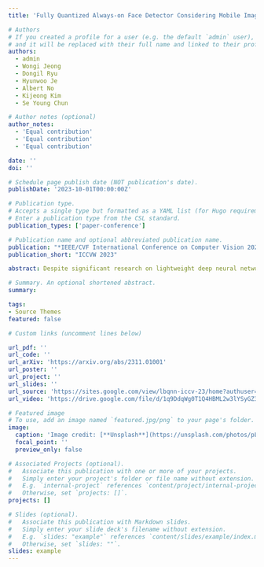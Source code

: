 ```yaml
---
title: 'Fully Quantized Always-on Face Detector Considering Mobile Image Sensors'

# Authors
# If you created a profile for a user (e.g. the default `admin` user), write the username (folder name) here
# and it will be replaced with their full name and linked to their profile.
authors:
  - admin
  - Wongi Jeong
  - Dongil Ryu
  - Hyunwoo Je
  - Albert No
  - Kijeong Kim
  - Se Young Chun

# Author notes (optional)
author_notes:
  - 'Equal contribution'
  - 'Equal contribution'
  - 'Equal contribution'

date: ''
doi: ''

# Schedule page publish date (NOT publication's date).
publishDate: '2023-10-01T00:00:00Z'

# Publication type.
# Accepts a single type but formatted as a YAML list (for Hugo requirements).
# Enter a publication type from the CSL standard.
publication_types: ['paper-conference']

# Publication name and optional abbreviated publication name.
publication: "*IEEE/CVF International Conference on Computer Vision 2023 Workshop on Low-Bit Quantized Neural Networks (LBQNN)*"
publication_short: "ICCVW 2023"

abstract: Despite significant research on lightweight deep neural networks (DNNs) designed for edge devices, the current face detectors do not fully meet the requirements for "intelligent" CMOS image sensors (iCISs) integrated with embedded DNNs. These sensors are essential in various practical applications, such as energy-efficient mobile phones and surveillance systems with always-on capabilities. One noteworthy limitation is the absence of suitable face detectors for the always-on scenario, a crucial aspect of image sensor-level applications. These detectors must operate directly with sensor RAW data before the image signal processor (ISP) takes over. This gap poses a significant challenge in achieving optimal performance in such scenarios. Further research and development are necessary to bridge this gap and fully leverage the potential of iCIS applications. In this study, we aim to bridge the gap by exploring extremely low-bit lightweight face detectors, focusing on the always-on face detection scenario for mobile image sensor applications. To achieve this, our proposed model utilizes sensor-aware synthetic RAW inputs, simulating always-on face detection processed "before" the ISP chain. Our approach employs ternary (-1, 0, 1) weights for potential implementations in image sensors, resulting in a relatively simple network architecture with shallow layers and extremely low-bitwidth. Our method demonstrates reasonable face detection performance and excellent efficiency in simulation studies, offering promising possibilities for practical always-on face detectors in real-world applications.

# Summary. An optional shortened abstract.
summary:

tags:
- Source Themes
featured: false

# Custom links (uncomment lines below)

url_pdf: ''
url_code: ''
url_arXiv: 'https://arxiv.org/abs/2311.01001'
url_poster: ''
url_project: ''
url_slides: ''
url_source: 'https://sites.google.com/view/lbqnn-iccv-23/home?authuser=0'
url_video: 'https://drive.google.com/file/d/1q9DdqWg0T1Q4HBML2w3lYSyGZ3e8c23o/view'

# Featured image
# To use, add an image named `featured.jpg/png` to your page's folder.
image:
  caption: 'Image credit: [**Unsplash**](https://unsplash.com/photos/pLCdAaMFLTE)'
  focal_point: ''
  preview_only: false

# Associated Projects (optional).
#   Associate this publication with one or more of your projects.
#   Simply enter your project's folder or file name without extension.
#   E.g. `internal-project` references `content/project/internal-project/index.md`.
#   Otherwise, set `projects: []`.
projects: []

# Slides (optional).
#   Associate this publication with Markdown slides.
#   Simply enter your slide deck's filename without extension.
#   E.g. `slides: "example"` references `content/slides/example/index.md`.
#   Otherwise, set `slides: ""`.
slides: example
---
```

